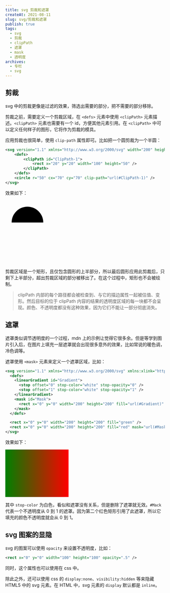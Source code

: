 ```yaml
---
title: svg 剪裁和遮罩
createAt: 2021-08-11
slug: svg/剪裁和遮罩
publish: true
tags:
  - svg
  - 剪裁
  - clipPath
  - 遮罩
  - mask
  - 透明度
archives:
  - 专栏
  - svg
---
```


## 剪裁

svg 中的剪裁更像是过滤的效果，筛选出需要的部分，把不需要的部分移除。

剪裁之前，需要定义一个剪裁区域，在 `<defs>` 元素中使用 `<clipPath>` 元素描述。`<clipPath>` 元素也需要有一个 id，方便其他元素引用。在 `<clipPath>` 中可以定义任何样子的图形，它将作为剪裁的模具。

应用剪裁也很简单，使用 `clip-path` 属性即可。比如把一个圆剪裁为一个半圆：

```xml
<svg version="1.1" xmlns="http://www.w3.org/2000/svg" width="200" height="200">
	<defs>
		<clipPath id="ClipPath-1">
			<rect x="20" y="20" width="100" height="50" />
		</clipPath>
	</defs>
	<circle r="50" cx="70" cy="70" clip-path="url(#ClipPath-1)" />
</svg>
```

效果如下：

<svg version="1.1" xmlns="http://www.w3.org/2000/svg" width="200" height="200">
	<defs>
		<clipPath id="ClipPath-1">
			<rect x="20" y="20" width="100" height="50" />
		</clipPath>
	</defs>
	<circle r="50" cx="70" cy="70" clip-path="url(#ClipPath-1)" />
</svg>

剪裁区域是一个矩形，且仅包含圆形的上半部分，所以最后圆形应用此剪裁后，只剩下上半部分，超出剪裁区域的部分被移出了。在这个过程中，矩形也不会被绘制。

> clipPath 内部的每个路径都会被检查到、与它的描边属性一起被估值、变形。然后目标的位于 clipPath 内容的结果的透明度区域的每一块都不会呈现。颜色、不透明度都没有这种效果，因为它们不能让一部分彻底消失。

## 遮罩

遮罩类似调节透明度的一个过程，mdn 上的示例让觉得它很多余。但是等学到图片引入后，在图片上填充一层遮罩就会出现很多意外的效果，比如常说的暖色调，冷色调等。

遮罩使用 `<mask>` 元素来定义一个遮罩区域，比如：

```xml
<svg version="1.1" xmlns="http://www.w3.org/2000/svg" xmlns:xlink="http://www.w3.org/1999/xlink">
  <defs>
    <linearGradient id="Gradient">
      <stop offset="0" stop-color="white" stop-opacity="0" />
      <stop offset="1" stop-color="white" stop-opacity="1" />
    </linearGradient>
    <mask id="Mask">
      <rect x="0" y="0" width="200" height="200" fill="url(#Gradient)"  />
    </mask>
  </defs>

  <rect x="0" y="0" width="200" height="200" fill="green" />
  <rect x="0" y="0" width="200" height="200" fill="red" mask="url(#Mask)" />
</svg>
```

效果如下：

<svg version="1.1" xmlns="http://www.w3.org/2000/svg" xmlns:xlink="http://www.w3.org/1999/xlink">
  <defs>
    <linearGradient id="Gradient">
      <stop offset="0" stop-color="white" stop-opacity="0" />
      <stop offset="1" stop-color="white" stop-opacity="1" />
    </linearGradient>
    <mask id="Mask">
      <rect x="0" y="0" width="200" height="200" fill="url(#Gradient)"  />
    </mask>
  </defs>

  <rect x="0" y="0" width="200" height="200" fill="green" />
  <rect x="0" y="0" width="200" height="200" fill="red" mask="url(#Mask)" />
</svg>

其中 `stop-color` 为白色，看似和遮罩没有关系，但是删除了遮罩就无效。`#Mack` 代表一个不透明度从 0 到 1 的遮罩。因为第二个红色矩形引用了此遮罩，所以它填充的颜色不透明度就会从 0 到 1。

## svg 图案的显隐

svg 的图案可以使用 `opacity` 来设置不透明度，比如：

```xml
<rect x="0" y="0" width="100" height="100" opacity=".5" />
```

同时，这个属性也可以使用在 css 中。

除此之外，还可以使用 css 的 `display:none`、`visibility:hidden` 等来隐藏 HTML5 中的 svg 元素。在 HTML 中，svg 元素的 `display` 默认都是 `inline`。

